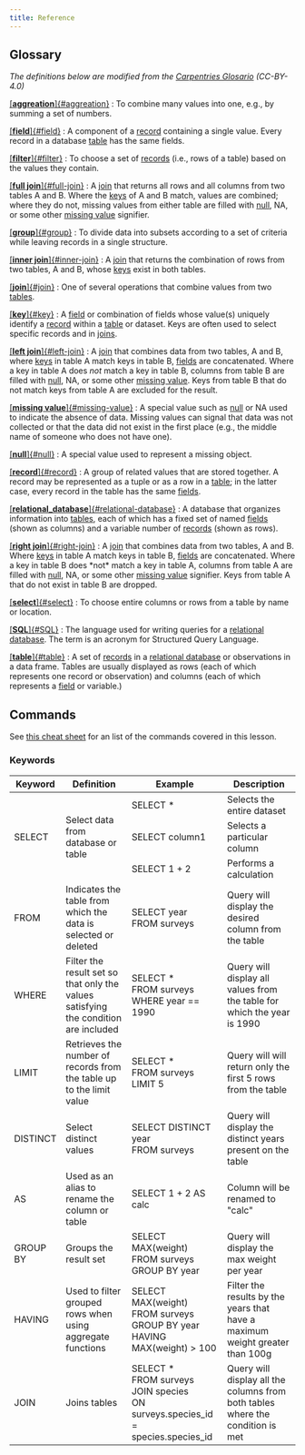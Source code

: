 ```yaml
---
title: Reference
---
```


## Glossary

*The definitions below are modified from the [Carpentries
Glosario](https://glosario.carpentries.org/) (CC-BY-4.0)*

[[**aggreation**]{#aggreation}](https://glosario.carpentries.org/en/#aggreation)
:   To combine many values into one, e.g., by summing a set of numbers.

[[**field**]{#field}](https://glosario.carpentries.org/en/#field)
:   A component of a [record](#record) containing a single value. Every
    record in a database [table](#table) has the same fields.

[[**filter**]{#filter}](https://glosario.carpentries.org/en/#filter)
:   To choose a set of [records](#record) (i.e., rows of a table) based
    on the values they contain.

[[**full join**]{#full-join}](https://glosario.carpentries.org/en/#full_join)
:   A [join](#join) that returns all rows and all columns from two
    tables A and B. Where the [keys](#key) of A and B match, values are
    combined; where they do not, missing values from either table are
    filled with [null](#null), NA, or some other [missing
    value](#missing-value) signifier.

[[**group**]{#group}](https://glosario.carpentries.org/en/#group)
:   To divide data into subsets according to a set of criteria while
    leaving records in a single structure.

[[**inner join**]{#inner-join}](https://glosario.carpentries.org/en/#inner_join)
:   A [join](#join) that returns the combination of rows from two
    tables, A and B, whose [keys](#key) exist in both tables.

[[**join**]{#join}](https://glosario.carpentries.org/en/#join)
:   One of several operations that combine values from two
    [tables](#table).

[[**key**]{#key}](https://glosario.carpentries.org/en/#key)
:   A [field](#field) or combination of fields whose value(s)
    uniquely identify a [record](#record) within a [table](#table) or
    dataset. Keys are often used to select specific records and in
    [joins](#join).

[[**left join**]{#left-join}](https://glosario.carpentries.org/en/#left_join)
:   A [join](#join) that combines data from two tables, A and B, where
    [keys](#key) in table A match keys in table B, [fields](#field) are
    concatenated. Where a key in table A does *not* match a key in
    table B, columns from table B are filled with [null](#null), NA, or
    some other [missing value](#missing-value). Keys from table B that
    do not match keys from table A are excluded for the result.

[[**missing value**]{#missing-value}](https://glosario.carpentries.org/en/#missing_value)
:   A special value such as [null](#null) or NA used to indicate the
    absence of data. Missing values can signal that data was not
    collected or that the data did not exist in the first place (e.g.,
    the middle name of someone who does not have one).

[[**null**]{#null}](https://glosario.carpentries.org/en/#null)
:   A special value used to represent a missing object.

[[**record**]{#record}](https://glosario.carpentries.org/en/#record)
:   A group of related values that are stored together. A record may be
    represented as a tuple or as a row in a [table](#table); in the
    latter case, every record in the table has the same
    [fields](#field).

[[**relational_database**]{#relational-database}](https://glosario.carpentries.org/en/#relational_database)
:   A database that organizes information into [tables](#table), each of
    which has a fixed set of named [fields](#field) (shown as columns)
    and a variable number of [records](#record) (shown as rows).

[[**right join**]{#right-join}](https://glosario.carpentries.org/en/#right_join)
:   A [join](#join) that combines data from two tables, A and B. Where
    [keys](#key) in table A match keys in table B, [fields](#field) are
    concatenated. Where a key in table B does \*not\* match a key in
    table A, columns from table A are filled with [null](#null), NA, or
    some other [missing value](#missing-value) signifier. Keys from
    table A that do not exist in table B are dropped.

[[**select**]{#select}](https://glosario.carpentries.org/en/#select)
:   To choose entire columns or rows from a table by name or location.

[[**SQL**]{#SQL}](https://glosario.carpentries.org/en/#sql)
:   The language used for writing queries for a [relational
    database](#relational-database). The term is an acronym for
    Structured Query Language.

[[**table**]{#table}](https://glosario.carpentries.org/en/#table)
:   A set of [records](#record) in a [relational
    database](#relational-database) or observations in a data frame.
    Tables are usually displayed as rows (each of which represents one
    record or observation) and columns (each of which represents a
    [field](#field) or variable.)

## Commands

See [this cheat sheet](files/sql-cheat-sheet.md) for an list of the commands
covered in this lesson.

### Keywords

<table>
    <thead>
        <tr>
            <th>Keyword</th>
            <th>Definition</th>
            <th>Example</th>
            <th>Description</th>
        </tr>
    </thead>
    <tbody>
        <tr>
            <td rowspan=3> SELECT </td>
            <td rowspan = 3> Select data from database or table </td>
            <td>SELECT *</td>
            <td>Selects the entire dataset</td>
        </tr>
        <tr>
            <td>SELECT column1</td>
            <td>Selects a particular column</td>
        </tr>
        <tr>
            <td>SELECT 1 + 2</td>
            <td>Performs a calculation</td>
        </tr>
        <tr>
            <td>FROM</td>
            <td>Indicates the table from which the data is selected or deleted</td>
            <td>SELECT year <br> FROM surveys</td>
            <td>Query will display the desired column from the table</td>
        </tr>
        <tr>
            <td>WHERE</td>
            <td>Filter the result set so that only the values satisfying the condition are included</td>
            <td>SELECT * <br> FROM surveys <br> WHERE year == 1990</td>
            <td>Query will display all values from the table for which the year is 1990</td>
        </tr>
        <tr>
            <td>LIMIT</td>
            <td>Retrieves the number of records from the table up to the limit value</td>
            <td>SELECT * <br> FROM surveys <br> LIMIT 5 </td>
            <td>Query will will return only the first 5 rows from the table</td>
        </tr>
        <tr>
            <td>DISTINCT</td>
            <td>Select distinct values</td>
            <td>SELECT DISTINCT year <br> FROM surveys </td>
            <td>Query will display the distinct years present on the table </td>
        </tr>
        <tr>
            <td>AS</td>
            <td>Used as an alias to rename the column or table</td>
            <td>SELECT 1 + 2 AS calc</td>
            <td>Column will be renamed to "calc"</td>
        </tr>
        <tr>
            <td>GROUP BY</td>
            <td>Groups the result set</td>
            <td>SELECT MAX(weight) <br> FROM surveys <br> GROUP BY year</td>
            <td>Query will display the max weight per year</td>
        </tr>
        <tr>
            <td>HAVING</td>
            <td>Used to filter grouped rows when using aggregate functions</td>
            <td>SELECT MAX(weight) <br> FROM surveys <br> GROUP BY year HAVING MAX(weight) > 100</td>
            <td>Filter the results by the years that have a maximum weight greater than 100g</td>
        </tr>
        <tr>
            <td>JOIN</td>
            <td>Joins tables</td>
            <td>SELECT * <br> FROM surveys <br> JOIN species <br> ON surveys.species_id = species.species_id</td>
            <td>Query will display all the columns from both tables where the condition is met</td>
        </tr>
    </tbody>
</table>


